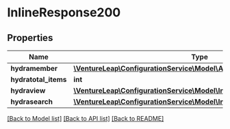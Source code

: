 # InlineResponse200

## Properties
Name | Type | Description | Notes
------------ | ------------- | ------------- | -------------
**hydramember** | [**\VentureLeap\ConfigurationService\Model\ApplicationJsonldRead[]**](ApplicationJsonldRead.md) |  | 
**hydratotal_items** | **int** |  | [optional] 
**hydraview** | [**\VentureLeap\ConfigurationService\Model\InlineResponse200Hydraview**](InlineResponse200Hydraview.md) |  | [optional] 
**hydrasearch** | [**\VentureLeap\ConfigurationService\Model\InlineResponse200Hydrasearch**](InlineResponse200Hydrasearch.md) |  | [optional] 

[[Back to Model list]](../../README.md#documentation-for-models) [[Back to API list]](../../README.md#documentation-for-api-endpoints) [[Back to README]](../../README.md)

